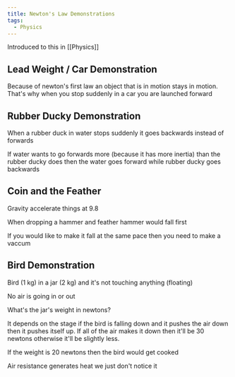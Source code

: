 ```yaml
---
title: Newton's Law Demonstrations
tags:
  - Physics
---
```

Introduced to this in [[Physics]]
## Lead Weight / Car Demonstration

Because of newton's first law an object that is in motion stays in motion. That's why when you stop suddenly in a car you are launched forward

## Rubber Ducky Demonstration

When a rubber duck in water stops suddenly it goes backwards instead of forwards

If water wants to go forwards more (because it has more inertia) than the rubber ducky does then the water goes forward while rubber ducky goes backwards

## Coin and the Feather

Gravity accelerate things at 9.8

When dropping a hammer and feather hammer would fall first 

If you would like to make it fall at the same pace then you need to make a vaccum

## Bird Demonstration

Bird (1 kg) in a jar (2 kg) and it's not touching anything (floating)

No air is going in or out

What's the jar's weight in newtons?

It depends on the stage if the bird is falling down and it pushes the air down then it pushes itself up. If all of the air makes it down then it'll be 30 newtons otherwise it'll be slightly less.

If the weight is 20 newtons then the bird would get cooked

Air resistance generates heat we just don't notice it

